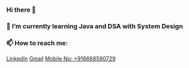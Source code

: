 ### Hi there 👋
### 🌱 I’m currently learning Java and DSA with System Design
### 📫 How to reach me: 
<a href="https://www.linkedin.com/in/vaibhav-mathane/">LinkedIn</a>
<a href="mailto:vaibhav.s.mathane@gmail.com">Gmail</a>
<a href="tel:+918668590729">Mobile No: +918668590729</a>


<!--
**vaibhavmathane0578/vaibhavmathane0578** is a ✨ _special_ ✨ repository because its `README.md` (this file) appears on your GitHub profile.

Here are some ideas to get you started:

- 🔭 I’m currently working on ...
- 🌱 I’m currently learning ...
- 👯 I’m looking to collaborate on ...
- 🤔 I’m looking for help with ...
- 💬 Ask me about ...
- 📫 How to reach me: ...
- 😄 Pronouns: ...
- ⚡ Fun fact: ...
-->
